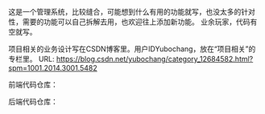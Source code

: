 这是一个管理系统，比较缝合，可能想到什么有用的功能就写，也没太多的针对性，需要的功能可以自己拆解去用，也欢迎往上添加新功能。
业余玩家，代码有空就写。

项目相关的业务设计写在CSDN博客里。用户IDYubochang，放在“项目相关”的专栏里。
URL:
https://blog.csdn.net/yubochang/category_12684582.html?spm=1001.2014.3001.5482

前端代码仓库：


后端代码仓库：
